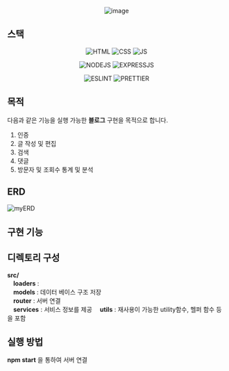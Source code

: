 <div align="center">
  
![image](https://github.com/xEzIxX/expressTest/assets/128362224/859c4e19-cef7-4f86-9956-d4185501dea9)


</div> 

## 스택
<div align="center">

![HTML](https://img.shields.io/badge/HTML5-E34F26?style=for-the-badge&logo=html5&logoColor=white)
![CSS](https://img.shields.io/badge/CSS-239120?&style=for-the-badge&logo=css3&logoColor=white)
![JS](https://img.shields.io/badge/JavaScript-F7DF1E?style=for-the-badge&logo=JavaScript&logoColor=white) 

![NODEJS](https://img.shields.io/badge/Node.js-43853D?style=for-the-badge&logo=node.js&logoColor=white)
![EXPRESSJS](https://img.shields.io/badge/Express.js-404D59?style=for-the-badge&logo=express)

![ESLINT](https://img.shields.io/badge/eslint-3A33D1?style=for-the-badge&logo=eslint&logoColor=white)
![PRETTIER](https://img.shields.io/badge/prettier-1A2C34?style=for-the-badge&logo=prettier&logoColor=F7BA3E)
</div>

## 목적
다음과 같은 기능을 실행 가능한 **블로그** 구현을 목적으로 합니다.
1. 인증
2. 글 작성 및 편집
3. 검색
4. 댓글
5. 방문자 및 조회수 통계 및 분석  

## ERD
![myERD](https://github.com/xEzIxX/expressTest/assets/128362224/c48b3cc0-5498-4362-b916-38020bada16b)

## 구현 기능


## 디렉토리 구성  
**src/**   
　**loaders** :    
　**models** : 데이터 베이스 구조 저장  
　**router** : 서버 연결   
　**services** : 서비스 정보를 제공
　**utils** : 재사용이 가능한 utility함수, 헬퍼 함수 등을 포함

## 실행 방법
**npm start** 을 통하여 서버 연결
